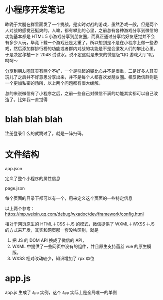 # 小程序开发笔记

<!--
ID: 642bb5f0-7fa0-4e62-867e-12ca952f88c6
Status: draft
Date: 2017-12-16T07:18:00
Modified: 2020-05-16T11:28:05
wp_id: 726
-->

昨晚于大腿在群里面发了一个挑战，是实时对战的游戏，虽然游戏一般，但是两个人对战的感觉还挺爽的。人嘛，都有攀比的心里，之前总有各种游戏分享到微信的功能基本都是 HTML 5 小游戏分享到朋友圈，而真正通过分享给好友感觉并不会有多少人玩，毕竟下载一个游戏还是太重了。所以想到是不是在小程序上做一些游戏，然后添加群排行榜的功能或者群内对战的功能是不是会激发人们的攀比心里。于是决定移植一下 2048 试试水。说不定这就是未来的微信版“QQ 游戏大厅”呢，呵呵～

分享到朋友圈其实有两个不好，一个是引起的攀比心并不是很重，二是好多人其实玩儿了之后并不好意思分享出来，并不是每个人都喜欢发朋友圈。相反微信群则是一个更加私密的场所，以上两个问题都有很大缓解。

总的来说微信有了小程序之后，之前一些自己对微信不满的功能其实都可以自己改造了。比如我一直觉得

# blah blah blah

注册登录什么的就跳过了，就是一阵扫码。

# 文件结构

app.json

定义了整个小程序的属性信息

page.json

每个页面的目录下都可以有一个，用来定义这个页面的一些特定信息

以上两个参考：https://mp.weixin.qq.com/debug/wxadoc/dev/framework/config.html

相对于网页原生的 HTML＋CSS＋JS 的模式，微信提供了 WXML＋WXSS＋JS 的方式来开发，其实和网页那一套没啥区别，就是

1. 把 JS 的 DOM API 换成了微信的 API，
2. WXML 中提供了一些网页中没有的组件，并且原生支持蕾丝 vue 的原生模版。
3. WXSS 相对改动较少，知识增加了 rpx 单位

# app.js

app.js 生成了 `App` 实例，这个 `App` 实际上是全局唯一的单例
